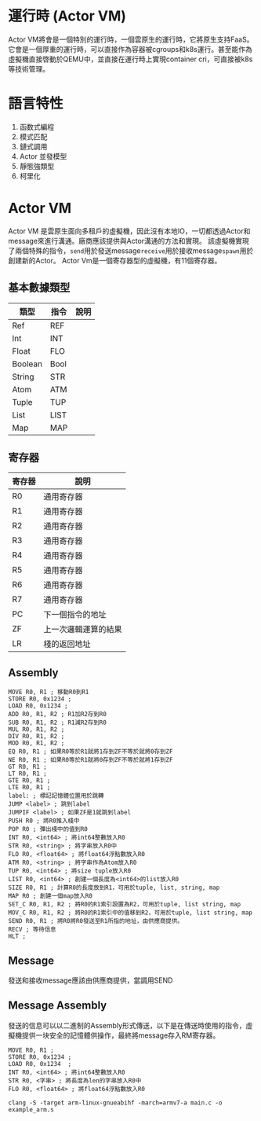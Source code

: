 # 運行時 (Actor VM)
Actor VM將會是一個特別的運行時，一個雲原生的運行時，它將原生支持FaaS。它會是一個厚重的運行時，可以直接作為容器被cgroups和k8s運行。甚至能作為虛擬機直接啓動於QEMU中，並直接在運行時上實現container cri，可直接被k8s等技術管理。

# 語言特性
1. 函数式編程
2. 模式匹配
3. 鏈式調用
4. Actor 並發模型
5. 靜態強類型
6. 柯里化

# Actor VM
Actor VM 是雲原生面向多租戶的虛擬機，因此沒有本地IO，一切都透過Actor和message來進行溝通。廠商應該提供與Actor溝通的方法和實現。
該虛擬機實現了兩個特殊的指令，`send`用於發送message`receive`用於接收message`spawn`用於創建新的Actor。
Actor Vm是一個寄存器型的虛擬機，有11個寄存器。
## 基本數據類型
| 類型 | 指令 | 說明 |
| --- | --- | --- |
| Ref | REF | |
| Int | INT | |
| Float | FLO | |
| Boolean | Bool | |
| String | STR | |
| Atom | ATM ||
| Tuple | TUP ||
| List | LIST ||
| Map | MAP ||
## 寄存器
| 寄存器 | 說明 |
| ---- | ---- |
| R0 | 通用寄存器 |
| R1 | 通用寄存器 |
| R2 | 通用寄存器 |
| R3 | 通用寄存器 |
| R4 | 通用寄存器 |
| R5 | 通用寄存器 |
| R6 | 通用寄存器 |
| R7 | 通用寄存器 |
| PC | 下一個指令的地址 |
| ZF | 上一次邏輯運算的結果 |
| LR | 棧的返回地址 |
## Assembly
```
MOVE R0, R1 ; 移動R0到R1
STORE R0, 0x1234 ;
LOAD R0, 0x1234 ;
ADD R0, R1, R2 ; R1加R2存到R0
SUB R0, R1, R2 ; R1減R2存到R0
MUL R0, R1, R2 ;
DIV R0, R1, R2 ;
MOD R0, R1, R2 ;
EQ R0, R1 ; 如果R0等於R1就將1存到ZF不等於就將0存到ZF
NE R0, R1 ; 如果R0等於R1就將0存到ZF不等於就將1存到ZF
GT R0, R1 ;
LT R0, R1 ;
GTE R0, R1 ;
LTE R0, R1 ;
label: ; 標記記憶體位置用於跳轉
JUMP <label> ; 跳到label
JUMPIF <label> ; 如果ZF是1就跳到label
PUSH R0 ; 將R0推入棧中
POP R0 ; 彈出棧中的值到R0
INT R0, <int64> ; 將int64整數放入R0
STR R0, <string> ; 將字串放入R0中
FLO R0, <float64> ; 將float64浮點數放入R0
ATM R0, <string> ; 將字串作為Atom放入R0
TUP R0, <int64> ; 將size tuple放入R0
LIST R0, <int64> ; 創建一個長度為<int64>的list放入R0
SIZE R0, R1 ; 計算R0的長度放到R1，可用於tuple, list, string, map
MAP R0 ; 創建一個map放入R0
SET_C R0, R1, R2 ; 將R0的R1索引設置為R2，可用於tuple, list string, map
MOV_C R0, R1, R2 ; 將R0的R1索引中的值移到R2，可用於tuple, list string, map
SEND R0, R1 ; 將R0將R0發送至R1所指的地址，由供應商提供。
RECV ; 等待信息
HLT ;
```

## Message
發送和接收message應該由供應商提供，當調用SEND

## Message Assembly
發送的信息可以以二進制的Assembly形式傳送，以下是在傳送時使用的指令，虛擬機提供一块安全的記憶體供操作，最終將message存入RM寄存器。
```
MOVE R0, R1 ;
STORE R0, 0x1234 ;
LOAD R0, 0x1234  ;
INT R0, <int64> ; 將int64整數放入R0
STR R0, <字串> ; 將長度為len的字串放入R0中
FLO R0, <float64> ; 將float64浮點數放入R0
```
```
clang -S -target arm-linux-gnueabihf -march=armv7-a main.c -o example_arm.s
```